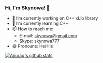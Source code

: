 ### Hi, I'm Skynowa! 👋

- 🔭 I’m currently working on C++ xLib library
- 🌱 I’m currently learning C++
- 📫 How to reach me:
  - E-mail:  skynowa@gmail.com
  - Skype:   skynowa777
- 😄 Pronouns: He/His

<!-- - 🤔 I’m looking for help with ... -->
<!-- - 👯 I’m looking to collaborate on ... -->
<!-- - ⚡ Fun fact: ... -->

[![Anurag's github stats](https://github-readme-stats.vercel.app/api?username=skynowa&count_private=true&show_icons=true&theme=default)](https://github.com/skynowa)
